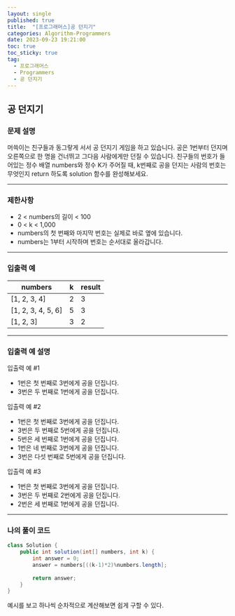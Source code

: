 ```yaml
---
layout: single
published: true
title:  "[프로그래머스]공 던지기"
categories: Algorithm-Programmers
date: 2023-09-23 19:21:00
toc: true
toc_sticky: true
tag:   
  - 프로그래머스
  - Programmers
  - 공 던지기
---
```


## 공 던지기

### 문제 설명

머쓱이는 친구들과 동그랗게 서서 공 던지기 게임을 하고 있습니다. 공은 1번부터 던지며 오른쪽으로 한 명을 건너뛰고 그다음 사람에게만 던질 수 있습니다. 친구들의 번호가 들어있는 정수 배열 numbers와 정수 K가 주어질 때, k번째로 공을 던지는 사람의 번호는 무엇인지 return 하도록 solution 함수를 완성해보세요.

----------------

### 제한사항

* 2 < numbers의 길이 < 100
* 0 < k < 1,000
* numbers의 첫 번째와 마지막 번호는 실제로 바로 옆에 있습니다.
* numbers는 1부터 시작하며 번호는 순서대로 올라갑니다.



----------------

### 입출력 예

|numbers	|k	|result|
|---|---|---|
|[1, 2, 3, 4]|	2|	3|
|[1, 2, 3, 4, 5, 6]|	5|	3|
|[1, 2, 3]|	3|	2|

----------------
### 입출력 예 설명

입출력 예 #1  

* 1번은 첫 번째로 3번에게 공을 던집니다.
* 3번은 두 번째로 1번에게 공을 던집니다.
  

입출력 예 #2  

* 1번은 첫 번째로 3번에게 공을 던집니다.
* 3번은 두 번째로 5번에게 공을 던집니다.
* 5번은 세 번째로 1번에게 공을 던집니다.
* 1번은 네 번째로 3번에게 공을 던집니다.
* 3번은 다섯 번째로 5번에게 공을 던집니다.
  

입출력 예 #3

* 1번은 첫 번째로 3번에게 공을 던집니다.
* 3번은 두 번째로 2번에게 공을 던집니다.
* 2번은 세 번째로 1번에게 공을 던집니다.

  


----------------

### 나의 풀이 코드

```java
class Solution {
    public int solution(int[] numbers, int k) {
        int answer = 0;
        answer = numbers[((k-1)*2)%numbers.length];
        
        return answer;
    }
}
```
<p>
예시를 보고 하나씩 순차적으로 계산해보면 쉽게 구할 수 있다.
</p>



